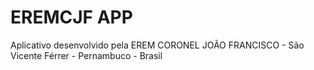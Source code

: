 # EREMCJF APP
Aplicativo desenvolvido pela EREM CORONEL JOÃO FRANCISCO - São Vicente Férrer - Pernambuco - Brasil
